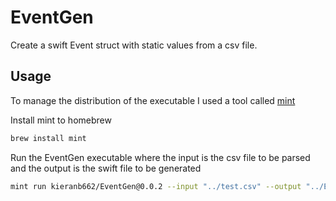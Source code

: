 # EventGen

Create a swift Event struct with static values from a csv file. 

## Usage 
To manage the distribution of the executable I used a tool called [mint](https://github.com/yonaskolb/Mint)

Install mint to homebrew

```sh
brew install mint

```

Run the EventGen executable where the input is the csv file to be parsed and the output is the swift file to be generated

```sh
mint run kieranb662/EventGen@0.0.2 --input "../test.csv" --output "../Event.swift"
```
